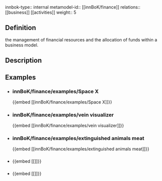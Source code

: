 
innbok-type:: internal
metamodel-id:: [[innBoK/finance]]
relations:: [[business]] [[activities]]
weight:: 5

## Definition
the management of financial resources and the allocation of funds within a business model.
## Description
## Examples
- ### innBoK/finance/examples/Space X
	{{embed [[innBoK/finance/examples/Space X]]}}
- ### innBoK/finance/examples/vein visualizer
	{{embed [[innBoK/finance/examples/vein visualizer]]}}
- ### innBoK/finance/examples/extinguished animals meat
	{{embed [[innBoK/finance/examples/extinguished animals meat]]}}
- ### 
	{{embed [[]]}}
- ### 
	{{embed [[]]}}












